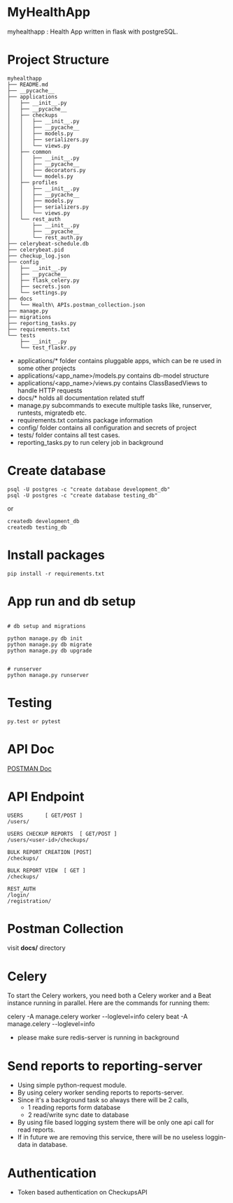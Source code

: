 # MyHealthApp

myhealthapp : Health App written in flask with postgreSQL.


# Project Structure
```
myhealthapp
├── README.md
├── __pycache__
├── applications
│   ├── __init__.py
│   ├── __pycache__
│   ├── checkups
│   │   ├── __init__.py
│   │   ├── __pycache__
│   │   ├── models.py
│   │   ├── serializers.py
│   │   └── views.py
│   ├── common
│   │   ├── __init__.py
│   │   ├── __pycache__
│   │   ├── decorators.py
│   │   └── models.py
│   ├── profiles
│   │   ├── __init__.py
│   │   ├── __pycache__
│   │   ├── models.py
│   │   ├── serializers.py
│   │   └── views.py
│   └── rest_auth
│       ├── __init__.py
│       ├── __pycache__
│       └── rest_auth.py
├── celerybeat-schedule.db
├── celerybeat.pid
├── checkup_log.json
├── config
│   ├── __init__.py
│   ├── __pycache__
│   ├── flask_celery.py
│   ├── secrets.json
│   └── settings.py
├── docs
│   └── Health\ APIs.postman_collection.json
├── manage.py
├── migrations
├── reporting_tasks.py
├── requirements.txt
└── tests
    ├── __init__.py
    └── test_flaskr.py
```

- applications/* folder contains pluggable apps, which can be re used in some other projects
- applications/<app_name>/models.py contains db-model structure
- applications/<app_name>/views.py contains ClassBasedViews to handle HTTP requests
- docs/* holds all documentation related stuff
- manage.py subcommands to execute multiple tasks like, runserver, runtests, migratedb etc.
- requirements.txt contains package information
- config/ folder contains all configuration and secrets of project
- tests/ folder contains all test cases.
- reporting_tasks.py to run celery job in background

# Create database
```
psql -U postgres -c "create database development_db"
psql -U postgres -c "create database testing_db"
```
or 
```
createdb development_db
createdb testing_db
```

# Install packages
```
pip install -r requirements.txt
```

# App run and db setup
```

# db setup and migrations

python manage.py db init
python manage.py db migrate
python manage.py db upgrade


# runserver
python manage.py runserver

```

# Testing
```
py.test or pytest
```

# API Doc
[POSTMAN Doc](https://documenter.getpostman.com/view/227044/RzfassBD)

# API Endpoint

```
USERS       [ GET/POST ]
/users/

USERS CHECKUP REPORTS  [ GET/POST ]
/users/<user-id>/checkups/

BULK REPORT CREATION [POST]
/checkups/

BULK REPORT VIEW  [ GET ]
/checkups/

REST_AUTH
/login/
/registration/
```

# Postman Collection
visit **docs/** directory

# Celery
To start the Celery workers, you need both a Celery worker and a Beat instance running in parallel. Here are the commands for running them:

celery -A manage.celery worker --loglevel=info
celery beat -A manage.celery --loglevel=info

* please make sure redis-server is running in background

# Send reports to reporting-server
- Using simple python-request module.
- By using celery worker sending reports to reports-server.
- Since it's a background task so always there will be 2 calls, 
    - 1 reading reports form database
    - 2 read/write sync date to database
- By using file based logging system there will be only one api call for read reports.
- If in future we are removing this service, there will be no useless loggin-data in database.

# Authentication
- Token based authentication on CheckupsAPI
